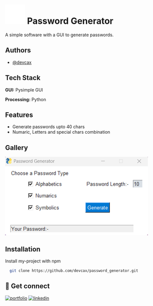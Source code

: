 
# ![Logo](https://github.com/devcax/password_generator/blob/main/assets/pwd.png) Password Generator  
 

A simple software with a GUI to generate passwords.

## Authors

- [@devcax](https://www.github.com/octokatherine)


## Tech Stack

**GUI:** Pysimple GUI

**Processing:** Python


## Features

- Generate passwords upto 40 chars
- Numaric, Letters and special chars combination



## Gallery

![App Screenshot](https://github.com/devcax/password_generator/blob/main/assets/pic.png)


## Installation

Install my-project with npm

```bash
  git clone https://github.com/devcax/password_generator.git
```
    
## 🔗 Get connect
[![portfolio](https://img.shields.io/badge/my_portfolio-000?style=for-the-badge&logo=ko-fi&logoColor=white)](https://nipunperera.com/)
[![linkedin](https://img.shields.io/badge/linkedin-0A66C2?style=for-the-badge&logo=linkedin&logoColor=white)](https://www.linkedin.com/in/nipun-perera-09730526b/)


